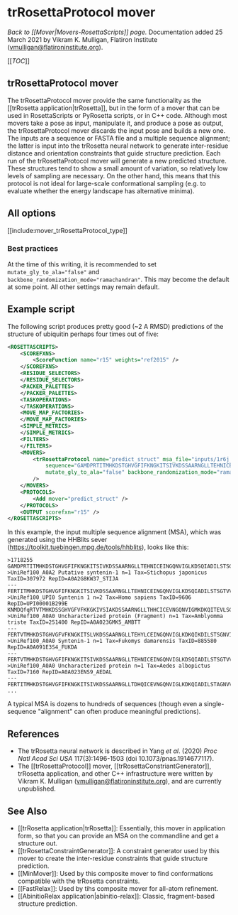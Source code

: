 # trRosettaProtocol mover
*Back to [[Mover|Movers-RosettaScripts]] page.*
Documentation added 25 March 2021 by Vikram K. Mulligan, Flatiron Institute (vmulligan@flatironinstitute.org).

[[_TOC_]]

## trRosettaProtocol mover

The trRosettaProtocol mover provide the same functionality as the [[trRosetta application|trRosetta]], but in the form of a mover that can be used in RosettaScripts or PyRosetta scripts, or in C++ code.  Although most movers take a pose as input, manipulate it, and produce a pose as output, the trRosettaProtocol mover discards the input pose and builds a new one.  The inputs are a sequence or FASTA file and a multiple sequence alignment; the latter is input into the trRosetta neural network to generate inter-residue distance and orientation constraints that guide structure prediction.  Each run of the trRosettaProtocol mover will generate a new predicted structure.  These structures tend to show a small amount of variation, so relatively low levels of sampling are necessary.  On the other hand, this means that this protocol is not ideal for large-scale conformational sampling (e.g. to evaluate whether the energy landscape has alternative minima).

## All options

[[include:mover_trRosettaProtocol_type]]

### Best practices

At the time of this writing, it is recommended to set `mutate_gly_to_ala="false"` and `backbone_randomization_mode="ramachandran"`.  This may become the default at some point.  All other settings may remain default.

## Example script

The following script produces pretty good (~2 A RMSD) predictions of the structure of ubiquitin perhaps four times out of five:

```xml
<ROSETTASCRIPTS>
	<SCOREFXNS>
		<ScoreFunction name="r15" weights="ref2015" />
	</SCOREFXNS>
	<RESIDUE_SELECTORS>
	</RESIDUE_SELECTORS>
	<PACKER_PALETTES>
	</PACKER_PALETTES>
	<TASKOPERATIONS>
	</TASKOPERATIONS>
	<MOVE_MAP_FACTORIES>
	</MOVE_MAP_FACTORIES>
	<SIMPLE_METRICS>
	</SIMPLE_METRICS>
	<FILTERS>
	</FILTERS>
	<MOVERS>
		<trRosettaProtocol name="predict_struct" msa_file="inputs/1r6j_msa.a3m"
			sequence="GAMDPRTITMHKDSTGHVGFIFKNGKITSIVKDSSAARNGLLTEHNICEINGQNVIGLKDSQIADILSTSGTVVTITIMPAF"
			mutate_gly_to_ala="false" backbone_randomization_mode="ramachandran"
		/>
	</MOVERS>
	<PROTOCOLS>
		<Add mover="predict_struct" />
	</PROTOCOLS>
	<OUTPUT scorefxn="r15" />
</ROSETTASCRIPTS>

```

In this example, the input multiple sequence alignment (MSA), which was generated using the HHBlits sever (https://toolkit.tuebingen.mpg.de/tools/hhblits), looks like this:

```
>1718255
GAMDPRTITMHKDSTGHVGFIFKNGKITSIVKDSSAARNGLLTEHNICEINGQNVIGLKDSQIADILSTSGTVVTITIMPAF
>UniRef100_A0A2 Putative syntenin-1 n=1 Tax=Stichopus japonicus TaxID=307972 RepID=A0A2G8KW37_STIJA
---FERTITMHKDSTGHVGFIFKNGKITSIVKDSSAARNGLLTEHNICEINGQNVIGLKDSQIADILSTSGTVVTITIMPKF
>UniRef100_UPI0 Syntenin 1 n=2 Tax=Homo sapiens TaxID=9606 RepID=UPI00001B299E
KNMDQfqRTVTMHKDSSGHVGFVFKKGKIVSIAKDSSAARNGLLTHHCICEVNGQNVIGMKDKQITEVLSGSGNVVTITIMPAF
>UniRef100_A0A0 Uncharacterized protein (Fragment) n=1 Tax=Amblyomma triste TaxID=251400 RepID=A0A023GMK5_AMBTT
---FERTVTMHKDSTGHVGFVFKNGKITSLVKDSSAARNGLLTEHYLCEINGQNVIGLKDKQIKDILSTSGNVITITVMPSF
>UniRef100_A0A0 Syntenin-1 n=1 Tax=Fukomys damarensis TaxID=885580 RepID=A0A091E3S4_FUKDA
---FERTVTMHKDSTGHVGFIFKNGKITSIVKDSSAARNGLLTEHNICEINGQNVIGLKDSQIADILSTSGTVVTITIMPAF
>UniRef100_A0A0 Uncharacterized protein n=1 Tax=Aedes albopictus TaxID=7160 RepID=A0A023ENS9_AEDAL
---FERTITMHKDSTGHVGFIFKNGKITSIVKDSSAARNGLLTDHQICEVNGQNVIGLKDKQIADILSTAGNVVTITIMPSF
...
```

A typical MSA is dozens to hundreds of sequences (though even a single-sequence "alignment" can often produce meaningful predictions).

## References

- The trRosetta neural network is described in Yang _et al_. (2020) _Proc Natl Acad Sci USA_ 117(3):1496-1503 (doi 10.1073/pnas.1914677117).
- The [[trRosettaProtocol]] mover, [[trRosettaConstriantGenerator]], trRosetta application, and other C++ infrastructure were written by Vikram K. Mulligan (vmulligan@flatironinstitute.org), and are currently unpublished.

## See Also

* [[trRosetta application|trRosetta]]: Essentially, this mover in application form, so that you can provide an MSA on the commandline and get a structure out.
* [[trRosettaConstraintGenerator]]:  A constraint generator used by this mover to create the inter-residue constraints that guide structure prediction.
* [[MinMover]]: Used by this composite mover to find conformations compatible with the trRosetta constraints.
* [[FastRelax]]:  Used by tihs composite mover for all-atom refinement.
* [[AbinitioRelax application|abinitio-relax]]:  Classic, fragment-based structure prediction.
